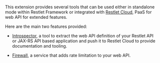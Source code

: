 This extension provides several tools that can be used either in standalone mode within Restlet Framework or integrated
with [Restlet Cloud](https://cloud.restlet.com/), PaaS for web API for extended features.

Here are the main two features provided:

* [Introspector](./introspector), a tool to extract the web API definition of your Restlet
API or JAX-RS API based application and push it to Restlet Cloud to provide documentation and tooling.

* [Firewall](./firewall), a service that adds rate limitation to your web API.
